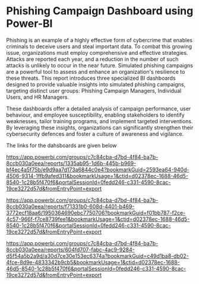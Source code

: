 # Phishing Campaign Dashboard using Power-BI

Phishing is an example of a highly effective form of cybercrime that enables criminals to deceive users and steal important data. To combat this growing issue, organizations must employ comprehensive and effective strategies. Attacks are reported each year, and a reduction in the number of such attacks is unlikely to occur in the near future. Simulated phishing campaigns are a powerful tool to assess and enhance an organization's resilience to these threats. This report introduces three specialized BI dashboards designed to provide valuable insights into simulated phishing campaigns, targeting distinct user groups: Phishing Campaign Managers, Individual Users, and HR Managers.

These dashboards offer a detailed analysis of campaign performance, user behaviour, and employee susceptibility, enabling stakeholders to identify weaknesses, tailor training programs, and implement targeted interventions. By leveraging these insights, organizations can significantly strengthen their cybersecurity defences and foster a culture of awareness and vigilance.

The links for the dahsboards are given below

https://app.powerbi.com/groups/c7c84cba-d7bd-4f84-ba7b-8ccb030a0eea/reports/1335ab95-1d6b-445b-b969-bf4ec4a5f75b/e9d9aa7d173a6844c0e4?bookmarkGuid=2593ea64-940d-4506-9314-1ffb9afed311&bookmarkUsage=1&ctid=d02378ec-1688-46d5-8540-1c28b5f470f6&portalSessionId=0fedd246-c331-4590-8cac-19ce3272d57d&fromEntryPoint=export

https://app.powerbi.com/groups/c7c84cba-d7bd-4f84-ba7b-8ccb030a0eea/reports/f71331b0-608d-4401-b469-3772ecf18aa6/1950364690ebc7750706?bookmarkGuid=f01bb787-f2ce-4c57-966f-f7ce8739fee1&bookmarkUsage=1&ctid=d02378ec-1688-46d5-8540-1c28b5f470f6&portalSessionId=0fedd246-c331-4590-8cac-19ce3272d57d&fromEntryPoint=export

https://app.powerbi.com/groups/c7c84cba-d7bd-4f84-ba7b-8ccb030a0eea/reports/604fd707-fabc-4ac9-9284-d5f54a5b2a9d/a30d7ce30e153ec6374a?bookmarkGuid=c49d1ba8-db02-4fce-8d9e-4833342b9cb5&bookmarkUsage=1&ctid=d02378ec-1688-46d5-8540-1c28b5f470f6&portalSessionId=0fedd246-c331-4590-8cac-19ce3272d57d&fromEntryPoint=export

